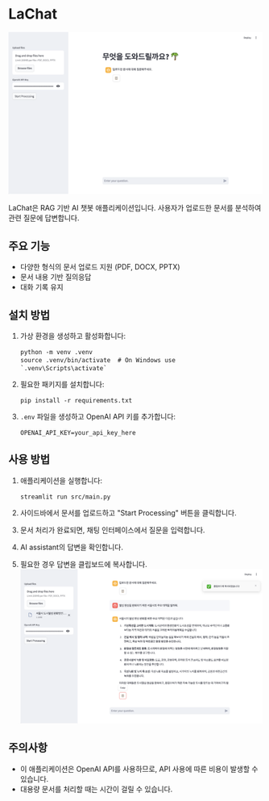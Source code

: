 # LaChat

![thumbnail](/assets/thumbnail.png)

LaChat은 RAG 기반 AI 챗봇 애플리케이션입니다. 사용자가 업로드한 문서를 분석하여 관련 질문에 답변합니다.

## 주요 기능

- 다양한 형식의 문서 업로드 지원 (PDF, DOCX, PPTX)
- 문서 내용 기반 질의응답
- 대화 기록 유지

## 설치 방법

1. 가상 환경을 생성하고 활성화합니다:
   ```
   python -m venv .venv
   source .venv/bin/activate  # On Windows use `.venv\Scripts\activate`
   ```

2. 필요한 패키지를 설치합니다:
   ```
   pip install -r requirements.txt
   ```

3. `.env` 파일을 생성하고 OpenAI API 키를 추가합니다:
   ```
   OPENAI_API_KEY=your_api_key_here
   ```

## 사용 방법

1. 애플리케이션을 실행합니다:
   ```
   streamlit run src/main.py
   ```

2. 사이드바에서 문서를 업로드하고 "Start Processing" 버튼을 클릭합니다.

3. 문서 처리가 완료되면, 채팅 인터페이스에서 질문을 입력합니다.

4. AI assistant의 답변을 확인합니다.

5. 필요한 경우 답변을 클립보드에 복사합니다.
  ![copy](/assets/copy_to_clipboard.png)

## 주의사항

- 이 애플리케이션은 OpenAI API를 사용하므로, API 사용에 따른 비용이 발생할 수 있습니다.
- 대용량 문서를 처리할 때는 시간이 걸릴 수 있습니다.
